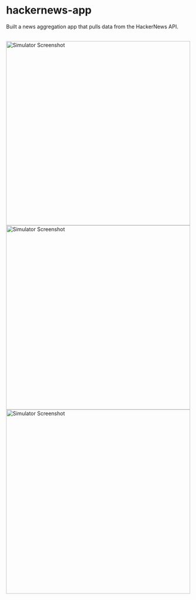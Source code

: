 # hackernews-app
Built a news aggregation app that pulls data from the HackerNews API.

 <br/>
<img alt="Simulator Screenshot" src="https://github.com/user-attachments/assets/9ca4770e-233a-40d9-bee7-e2d48cf906bc" width="500px"/>
 <br/>
<img alt="Simulator Screenshot" src="https://github.com/user-attachments/assets/524905d6-dfc6-4668-9bd5-3e29355fdc84" width="500px"/>
 <br/>
<img alt="Simulator Screenshot" src="https://github.com/user-attachments/assets/34792d72-3240-44c8-96af-9ddae7cb8337" width="500px"/>
